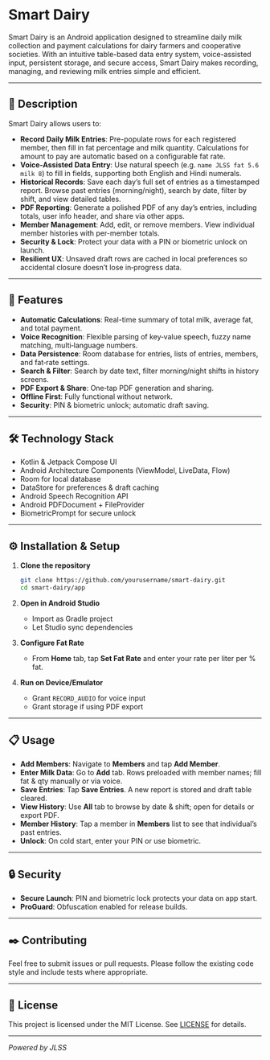 # Smart Dairy

Smart Dairy is an Android application designed to streamline daily milk collection and payment calculations for dairy farmers and cooperative societies. With an intuitive table-based data entry system, voice-assisted input, persistent storage, and secure access, Smart Dairy makes recording, managing, and reviewing milk entries simple and efficient.

---

## 📄 Description

Smart Dairy allows users to:

* **Record Daily Milk Entries**: Pre-populate rows for each registered member, then fill in fat percentage and milk quantity. Calculations for amount to pay are automatic based on a configurable fat rate.
* **Voice-Assisted Data Entry**: Use natural speech (e.g. `name JLSS fat 5.6 milk 8`) to fill in fields, supporting both English and Hindi numerals.
* **Historical Records**: Save each day’s full set of entries as a timestamped report. Browse past entries (morning/night), search by date, filter by shift, and view detailed tables.
* **PDF Reporting**: Generate a polished PDF of any day’s entries, including totals, user info header, and share via other apps.
* **Member Management**: Add, edit, or remove members. View individual member histories with per-member totals.
* **Security & Lock**: Protect your data with a PIN or biometric unlock on launch.
* **Resilient UX**: Unsaved draft rows are cached in local preferences so accidental closure doesn’t lose in‑progress data.

---

## 🚀 Features

* **Automatic Calculations**: Real-time summary of total milk, average fat, and total payment.
* **Voice Recognition**: Flexible parsing of key‑value speech, fuzzy name matching, multi‑language numbers.
* **Data Persistence**: Room database for entries, lists of entries, members, and fat‑rate settings.
* **Search & Filter**: Search by date text, filter morning/night shifts in history screens.
* **PDF Export & Share**: One‑tap PDF generation and sharing.
* **Offline First**: Fully functional without network.
* **Security**: PIN & biometric unlock; automatic draft saving.

---

## 🛠️ Technology Stack

* Kotlin & Jetpack Compose UI
* Android Architecture Components (ViewModel, LiveData, Flow)
* Room for local database
* DataStore for preferences & draft caching
* Android Speech Recognition API
* Android PDFDocument + FileProvider
* BiometricPrompt for secure unlock

---

## ⚙️ Installation & Setup

1. **Clone the repository**

   ```bash
   git clone https://github.com/yourusername/smart-dairy.git
   cd smart-dairy/app
   ```

2. **Open in Android Studio**

   * Import as Gradle project
   * Let Studio sync dependencies

3. **Configure Fat Rate**

   * From **Home** tab, tap **Set Fat Rate** and enter your rate per liter per % fat.

4. **Run on Device/Emulator**

   * Grant `RECORD_AUDIO` for voice input
   * Grant storage if using PDF export

---

## 📋 Usage

* **Add Members**: Navigate to **Members** and tap **Add Member**.
* **Enter Milk Data**: Go to **Add** tab. Rows preloaded with member names; fill fat & qty manually or via voice.
* **Save Entries**: Tap **Save Entries**. A new report is stored and draft table cleared.
* **View History**: Use **All** tab to browse by date & shift; open for details or export PDF.
* **Member History**: Tap a member in **Members** list to see that individual’s past entries.
* **Unlock**: On cold start, enter your PIN or use biometric.

---

## 🔒 Security

* **Secure Launch**: PIN and biometric lock protects your data on app start.
* **ProGuard**: Obfuscation enabled for release builds.

---

## ✒️ Contributing

Feel free to submit issues or pull requests. Please follow the existing code style and include tests where appropriate.

---

## 📜 License

This project is licensed under the MIT License. See [LICENSE](LICENSE) for details.

---

*Powered by JLSS*
